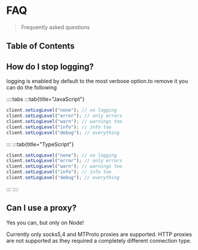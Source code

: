 # FAQ

> Frequently asked questions

## Table of Contents

## How do I stop logging?

logging is enabled by default to the most verbose option.to remove it you can do the following

::::tabs
:::tab{title="JavaScript"}

```js
client.setLogLevel("none"); // no logging
client.setLogLevel("error"); // only errors
client.setLogLevel("warn"); // warnings too
client.setLogLevel("info"); // info too
client.setLogLevel("debug"); // everything
```

:::
:::tab{title="TypeScript"}

```ts
client.setLogLevel("none"); // no logging
client.setLogLevel("error"); // only errors
client.setLogLevel("warn"); // warnings too
client.setLogLevel("info"); // info too
client.setLogLevel("debug"); // everything
```

:::
::::

## Can I use a proxy?

Yes you can, but only on Node!

Currently only socks5,4 and MTProto proxies are supported. 
HTTP proxies are not supported as they required a completely different connection type. 
